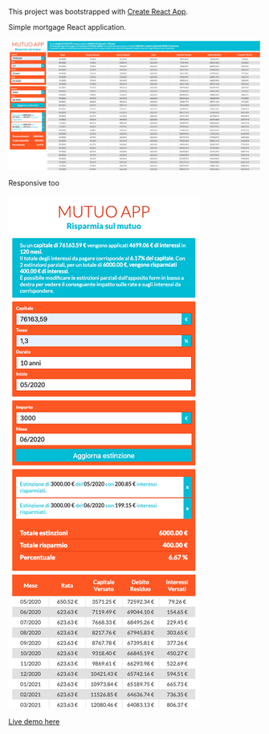 This project was bootstrapped with [Create React App](https://github.com/facebook/create-react-app).

Simple mortgage React application.

![image](https://raw.githubusercontent.com/mauroaccornero/mutuo-app/master/screenshots/preview_desktop.png)

Responsive too

![image](https://raw.githubusercontent.com/mauroaccornero/mutuo-app/master/screenshots/preview_responsive.png)

[Live demo here](https://mauroaccornero.github.io/mutuo-app/)

